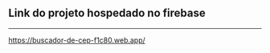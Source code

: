 ## Link do projeto hospedado no firebase
--------------------------------------------------------------------------------------
https://buscador-de-cep-f1c80.web.app/

